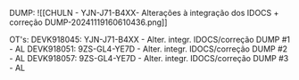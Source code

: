 DUMP: 
![[CHULN - YJN-J71-B4XX- Alterações à integração dos IDOCS + correção DUMP-20241119160610436.png]]

OT's:
DEVK918045: YJN-J71-B4XX - Alter. integr. IDOCS/correção DUMP #1 - AL
DEVK918051: 9ZS-GL4-YE7D - Alter. integr. IDOCS/correção DUMP #2 - AL
DEVK918057: 9ZS-GL4-YE7D - Alter. integr. IDOCS/correção DUMP #3 - AL
